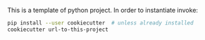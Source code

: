This is a template of python project. In order to instantiate invoke:

```sh
pip install --user cookiecutter  # unless already installed
cookiecutter url-to-this-project
```
